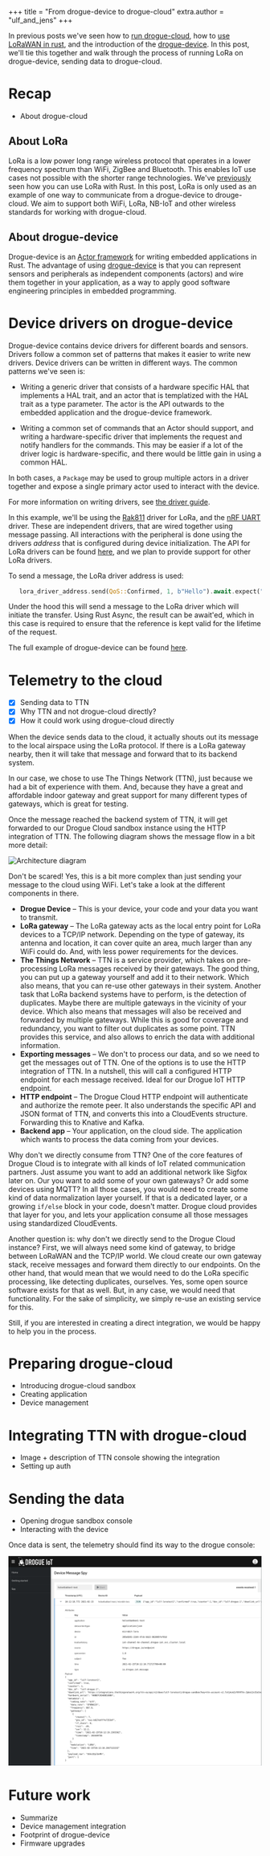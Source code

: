+++
title = "From drogue-device to drogue-cloud"
extra.author = "ulf_and_jens"
+++

In previous posts we've seen how to [run drogue-cloud](https://blog.drogue.io/the-cloud-side-of-things/), how to [use LoRaWAN in rust](https://blog.drogue.io/rust-and-lora/), and the introduction of the [drogue-device](https://blog.drogue.io/introducing-drogue-device/). In this post, we'll tie this together and walk through the process of running LoRa on drogue-device, sending data to drogue-cloud. 

<!-- more -->

# Recap

* About drogue-cloud

## About LoRa

LoRa is a low power long range wireless protocol that operates in a lower frequency spectrum than WiFi, ZigBee and Bluetooth. This enables IoT use cases not possible with the shorter range technologies. We've [previously](https://blog.drogue.io/rust-and-lora/) seen how you can use LoRa with Rust. In this post, LoRa is only used as an example of one way to communicate from a drogue-device to drouge-cloud. We aim to support both WiFi, LoRa, NB-IoT and other wireless standards for working with drogue-cloud.

## About drogue-device

Drogue-device is an [Actor framework](https://en.wikipedia.org/wiki/Actor_model) for writing embedded applications in Rust. The advantage of using [drogue-device](https://github.com/drogue-iot/drogue-device) is that you can represent sensors and peripherals as independent components (actors) and wire them together in your application, as a way to apply good software engineering principles in embedded programming.

# Device drivers on drogue-device

Drogue-device contains device drivers for different boards and sensors. Drivers follow a common set of patterns that makes it easier to write new drivers. Device drivers can be written in different ways. The common patterns we've seen is:

* Writing a generic driver that consists of a hardware specific HAL that implements a HAL trait, and an actor that is templatized with the HAL trait as a type parameter. The actor is the API outwards to the embedded application and the drogue-device framework. 

* Writing a common set of commands that an Actor should support, and writing a hardware-specific driver that implements the request and notify handlers for the commands. This may be easier if a lot of the driver logic is hardware-specific, and there would be little gain in using a common HAL.

In both cases, a `Package` may be used to group multiple actors in a driver together and expose a single primary actor used to interact with the device.

For more information on writing drivers, see [the driver guide](https://github.com/drogue-iot/drogue-device/blob/master/DRIVERS.md).

In this example, we'll be using the [Rak811](https://github.com/drogue-iot/drogue-device/blob/master/src/driver/lora/rak811.rs) driver for LoRa, and the [nRF UART](https://github.com/drogue-iot/drogue-device/blob/master/src/driver/uart/dma.rs) driver. These are independent drivers, that are wired together using message passing. All interactions with the peripheral is done using the drivers _address_ that is configured during device initialization. The API for LoRa drivers can be found [here](https://github.com/drogue-iot/drogue-device/blob/master/src/driver/lora/mod.rs), and we plan to provide support for other LoRa drivers.

To send a message, the LoRa driver address is used:

```rust
   lora_driver_address.send(QoS::Confirmed, 1, b"Hello").await.expect("Error sending data");
```

Under the hood this will send a message to the LoRa driver which will initiate the transfer. Using Rust Async, the result can be await'ed, which in this case is required to ensure that the reference is kept valid for the lifetime of the request.

The full example of drogue-device can be found [here](https://github.com/drogue-iot/drogue-device/tree/master/examples/nrf/microbit-rak811).


# Telemetry to the cloud

* [x] Sending data to TTN
* [x] Why TTN and not drogue-cloud directly?
* [x] How it could work using drogue-cloud directly

When the device sends data to the cloud, it actually shouts out its message to the local airspace using the LoRa
protocol. If there is a LoRa gateway nearby, then it will take that message and forward that to its backend system.

In our case, we chose to use The Things Network (TTN), just because we had a bit of experience with them. And,
because they have a great and affordable indoor gateway and great support for many different types of gateways, which is
great for testing.

Once the message reached the backend system of TTN, it will get forwarded to our Drogue Cloud sandbox instance using
the HTTP integration of TTN. The following diagram shows the message flow in a bit more detail:

![Architecture diagram](architecture.svg)

Don't be scared! Yes, this is a bit more complex than just sending your message to the cloud using WiFi. Let's take
a look at the different components in there.

* **Drogue Device** – This is your device, your code and your data you want to transmit.
* **LoRa gateway** – The LoRa gateway acts as the local entry point for LoRa devices to a TCP/IP network. Depending on
  the type of gateway, its antenna and location, it can cover quite an area, much larger than any WiFi could do. And, with
  less power requirements for the devices.
* **The Things Network** – TTN is a service provider, which takes on pre-processing LoRa messages received by their
  gateways. The good thing, you can put up a gateway yourself and add it to their network. Which also means, that you
  can re-use other gateways in their system. Another task that LoRa backend systems have to perform, is the detection
  of duplicates. Maybe there are multiple gateways in the vicinity of your device. Which also means that messages will
  also be received and forwarded by multiple gateways. While this is good for coverage and redundancy, you want to
  filter out duplicates as some point. TTN provides this service, and also allows to enrich the data with additional
  information.
* **Exporting messages** – We don't to process our data, and so we need to get the messages out of TTN. One of the
  options is to use the HTTP integration of TTN. In a nutshell, this will call a configured HTTP endpoint for each
  message received. Ideal for our Drogue IoT HTTP endpoint.
* **HTTP endpoint** – The Drogue Cloud HTTP endpoint will authenticate and authorize the remote peer. It also
  understands the specific API and JSON format of TTN, and converts this into a CloudEvents structure. Forwarding this
  to Knative and Kafka.
* **Backend app** – Your application, on the cloud side. The application which wants to process the data coming from
  your devices.

Why don't we directly consume from TTN? One of the core features of Drogue Cloud is to
integrate with all kinds of IoT related communication partners. Just assume you want to add an additional network like
Sigfox later on. Our you want to add some of your own gateways? Or add some devices using MQTT? In all those cases,
you would need to create some kind of data normalization layer yourself. If that is a dedicated layer, or a growing
`if/else` block in your code, doesn't matter. Drogue cloud provides that layer for you, and lets your application
consume all those messages using standardized CloudEvents.

Another question is: why don't we directly send to the Drogue Cloud instance? First, we will always need some kind of
gateway, to bridge between LoRaWAN and the TCP/IP world. We cloud create our own gateway stack, receive messages and
forward them directly to our endpoints. On the other hand, that would mean that we would need to do the LoRa specific
processing, like detecting duplicates, ourselves. Yes, some open source software exists for that as well. But, in any
case, we would need that functionality. For the sake of simplicity, we simply re-use an existing service for this.

Still, if you are interested in creating a direct integration, we would be happy to help you in the process.

# Preparing drogue-cloud

* Introducing drogue-cloud sandbox
* Creating application
* Device management

# Integrating TTN with drogue-cloud


* Image + description of TTN console showing the integration
* Setting up auth

# Sending the data

* Opening drogue sandbox console
* Interacting with the device

Once data is sent, the telemetry should find its way to the drogue console:

![Drogue Console](drogue-console.png)

# Future work

* Summarize
* Device management integration
* Footprint of drogue-device
* Firmware upgrades

